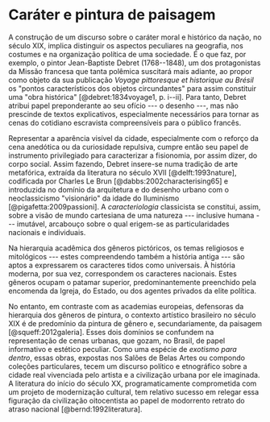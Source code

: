 Caráter e pintura de paisagem
=============================

A construção de um discurso sobre o caráter moral e histórico da
nação, no século XIX, implica distinguir os aspectos peculiares na
geografia, nos costumes e na organização política de uma sociedade.
É o que faz, por exemplo, o pintor Jean-Baptiste Debret (1768--1848),
um dos protagonistas da Missão francesa que tanta polêmica suscitará
mais adiante, ao propor como objeto da sua publicação *Voyage
pittoresque et historique au Brésil* os "pontos característicos dos
objetos circundantes" para assim constituir uma "obra histórica"
[@debret:1834voyage1, p. i--ii]. Para tanto, Debret atribui papel
preponderante ao seu ofício --- o desenho ---, mas não prescinde de
textos explicativos, especialmente necessários para tornar as cenas do
cotidiano escravista compreensíveis para o público francês.

Representar a aparência visível da cidade, especialmente com o reforço
da cena anedótica ou da curiosidade repulsiva, cumpre então seu papel
de instrumento privilegiado para caracterizar a fisionomia, por assim
dizer, do corpo social. Assim fazendo, Debret insere-se numa tradição
de arte metafórica, extraída da literatura no século XVII
[@delft:1993nature], codificada por Charles Le Brun
[@dabbs:2002characterising65] e introduzida no domínio da arquitetura
e do desenho urbano com o neoclassicismo "visionário" da idade do
Iluminismo [@pigafetta:2009passioni].
A *caracteriologia* classicista se constitui, assim, sobre a visão de
mundo cartesiana de uma natureza --- inclusive humana --- imutável,
arcabouço sobre o qual erigem-se as particularidades nacionais e
individuais.

<!--
   -No longo caminho trilhado pelos "estudos brasileiros" desde então, a
   -simples exposição das particularidades nacionais tem degenerado não
   -tanto no rumo dos nacionalismos militantes que levaram a Europa a duas
   -guerras mundiais, mas principalmente na formulação de um princípio de
   -"singularidade brasileira" a alicerçar as teses de autores do século
   -XX, tais como Gilberto Freyre, Sergio Buarque de Holanda, Raymundo
   -Faoro e Jessé Souza. Sem entrar no mérito desses seminais marcos
   -explicativos do Brasil no campo sociológico, observa-se que eles se
   -situam no já citado espectro crítico que busca desvencilhar a cultura
   -latinoamericana de uma dependência histórica com respeito aos marcos
   -explicativos da cultura europeia.
   -
   -Na deriva, apontada por Carolina Fedatto [-@fedatto:2013saber, p.
   -102], do conceito sociológico de "singularidade brasileira" para os
   -estudos de história cultural urbana,
   -->


Na hierarquia acadêmica dos gêneros pictóricos, os temas religiosos e
mitológicos --- estes compreendendo também a história antiga --- são
aptos a expressarem os caracteres tidos como universais. À história
moderna, por sua vez, correspondem os caracteres nacionais. Estes
gêneros ocupam o patamar superior, predominantemente preenchido pela
encomenda da Igreja, do Estado, ou dos agentes privados da elite
política.

<!--
   -Esta hierarquia se rebate no influente tomo "Arquitetura" da
   -Enciclopédia de Diderot e d'Alembert redigido por Quatremère de
   -Quincy. No verbete "Caráter" [-@quatremere:1788caractere], Quatremère
   -estabelece um gradiente expressivo que começa com os caracteres
   -"essenciais" dos princípios construtivos, passando pelas respostas
   -"relativas", ou seja, nacionais a condicionantes geográficas,
   -climáticas e culturais, e terminando nas características "imitativas",
   -que consistem em individualizar um edifício segundo sua função ou
   -outros requisitos particularizados. 
   -->

No entanto, em contraste com as academias europeias, defensoras da
hierarquia dos gêneros de pintura, o contexto artístico brasileiro no
século XIX é de predomínio da pintura de gênero e, secundariamente, da
paisagem [@squeff:2012galeria]. Esses dois domínios se confundem na
representação de cenas urbanas, que gozam, no Brasil, de papel
informativo e estético peculiar. Como uma espécie de *exotismo para
dentro*, essas obras, expostas nos Salões de Belas Artes ou compondo
coleções particulares, tecem um discurso político e etnográfico sobre
a cidade real vivenciada pelo artista e a civilização urbana por ele
imaginada. A literatura do início do século XX, programaticamente
comprometida com um projeto de modernização cultural, tem relativo
sucesso em relegar essa figuração da civilização oitocentista ao papel
de modorrento retrato do atraso nacional [@bernd:1992literatura].


